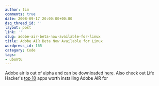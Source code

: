 ```yaml
---
author: tim
comments: true
date: 2008-09-17 20:00:00+00:00
dsq_thread_id: ''
layout: post
link: ''
slug: adobe-air-beta-now-available-for-linux
title: Adobe AIR Beta Now Available for Linux
wordpress_id: 165
category: Code
tags:
- ubuntu
---
```


Adobe air is out of alpha and can be downloaded
[here](http://labs.adobe.com/downloads/air_linux.html). Also check out Life
Hacker's [top 10](http://lifehacker.com/396393/top-10-apps-worth-installing-adobe-air-for) apps worth installing Adobe AIR for